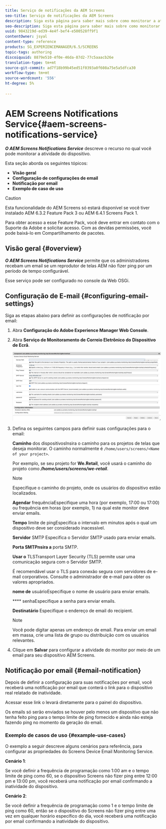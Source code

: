 ```yaml
---
title: Serviço de notificações da AEM Screens
seo-title: Serviço de notificações da AEM Screens
description: Siga esta página para saber mais sobre como monitorar a atividade do dispositivo.
seo-description: Siga esta página para saber mais sobre como monitorar a atividade do dispositivo.
uuid: 9843219d-ed39-4e4f-bef4-e500528ff9f1
contentOwner: jsyal
content-type: reference
products: SG_EXPERIENCEMANAGER/6.5/SCREENS
topic-tags: authoring
discoiquuid: 8879e510-4f0e-46da-87d2-77c5aaacb26e
translation-type: tm+mt
source-git-commit: ad7f18b99b45ed51f0393a0f608a75e5a5dfca30
workflow-type: tm+mt
source-wordcount: '556'
ht-degree: 5%

---
```



# AEM Screens Notifications Service{#aem-screens-notifications-service}

<!--removed from metadata: admitteddomains: @adobe.com;@caesars.com-->

***O AEM Screens Notifications Service*** descreve o recurso no qual você pode monitorar a atividade do dispositivo.

Esta seção aborda os seguintes tópicos:

* **Visão geral**
* **Configuração de configurações de email**
* **Notificação por email**
* **Exemplo de caso de uso**

>[!CAUTION]
>
>Esta funcionalidade do AEM Screens só estará disponível se você tiver instalado AEM 6.3.2 Feature Pack 3 ou AEM 6.4.1 Screens Pack 1.
>
>Para obter acesso a esse Feature Pack, você deve entrar em contato com o Suporte da Adobe e solicitar acesso. Com as devidas permissões, você pode baixá-lo em Compartilhamento de pacotes.

## Visão geral {#overview}

***O AEM Screens Notifications Service*** permite que os administradores recebam um email se um reprodutor de telas AEM não fizer ping por um período de tempo configurável.

Esse serviço pode ser configurado no console da Web OSGi.

## Configuração de E-mail {#configuring-email-settings}

Siga as etapas abaixo para definir as configurações de notificação por email:

1. Abra **Configuração do Adobe Experience Manager Web Console**.
1. Abra **Serviço de Monitoramento de Correio Eletrônico do Dispositivo de Ecrã**.

   ![screen_shot_2018-04-26at44602pm](assets/screen_shot_2018-04-26at44602pm.png)

1. Defina os seguintes campos para definir suas configurações para o email:

   **Caminho** dos dispositivosInsira o caminho para os projetos de telas que deseja monitorar. O caminho normalmente é `/home/users/screens/<Name of your project>`.

   Por exemplo, se seu projeto for **We.Retail**, você usará o caminho do projeto como ***/home/users/screens/we-retail***.

   >[!NOTE]
   >
   >Especifique o caminho do projeto, onde os usuários do dispositivo estão localizados.

   **Agendar** frequênciaEspecifique uma hora (por exemplo, 17:00 ou 17:00) ou frequência em horas (por exemplo, 1) na qual este monitor deve enviar emails.

   **Tempo** limite de pingEspecifica o intervalo em minutos após o qual um dispositivo deve ser considerado inacessível.

   **Servidor** SMTP Especifica o Servidor SMTP usado para enviar emails.

   **Porta SMTPnsira a** porta SMTP.

   **Usar o** TLSTransport Layer Security (TLS) permite usar uma comunicação segura com o Servidor SMTP.

   É recomendável usar o TLS para conexão segura com servidores de e-mail corporativos. Consulte o administrador de e-mail para obter os valores apropriados.

   **nome de** usuárioEspecifique o nome de usuário para enviar emails.

   **** senhaEspecifique a senha para enviar emails.

   **Destinatário** Especifique o endereço de email do recipient.

   >[!NOTE]
   >
   >Você pode digitar apenas um endereço de email. Para enviar um email em massa, crie uma lista de grupo ou distribuição com os usuários relevantes.

1. Clique em **Salvar** para configurar a atividade do monitor por meio de um email para seu dispositivo AEM Screens.

## Notificação por email {#email-notification}

Depois de definir a configuração para suas notificações por email, você receberá uma notificação por email que conterá o link para o dispositivo real relatado de inatividade.

Acessar esse link o levará diretamente para o painel do dispositivo.

Os emails só serão enviados se houver pelo menos um dispositivo que não tenha feito ping para o tempo limite de ping fornecido e ainda não esteja fazendo ping no momento da geração do email.

### Exemplo de casos de uso {#example-use-cases}

O exemplo a seguir descreve alguns cenários para referência, para configurar as propriedades do Screens Device Email Monitoring Service.

**Cenário 1**:

Se você definir a frequência de programação como 1:00 am e o tempo limite de ping como 60, se o dispositivo Screens não fizer ping entre 12:00 pm e 13:00 pm, você receberá uma notificação por email confirmando a inatividade do dispositivo.

**Cenário 2**:

Se você definir a frequência de programação como 1 e o tempo limite de ping como 60, então se o dispositivo do Screens não fizer ping entre uma vez em qualquer horário específico do dia, você receberá uma notificação por email confirmando a inatividade do dispositivo.
